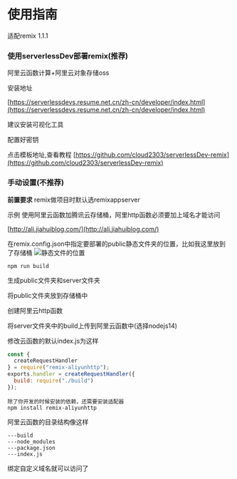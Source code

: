 # 使用指南

适配remix 1.1.1

### 使用serverlessDev部署remix(推荐)

阿里云函数计算+阿里云对象存储oss

安装地址

[https://serverlessdevs.resume.net.cn/zh-cn/developer/index.html](https://serverlessdevs.resume.net.cn/zh-cn/developer/index.html)

建议安装可视化工具

配置好密钥

点击模板地址,查看教程
[https://github.com/cloud2303/serverlessDev-remix](https://github.com/cloud2303/serverlessDev-remix)



### 手动设置(不推荐)

**前置要求**
remix做项目时默认选remixappserver

示例 使用阿里云函数加腾讯云存储桶，阿里http函数必须要加上域名才能访问

[http://ali.jiahuiblog.com/](http://ali.jiahuiblog.com/)


在remix.config.json中指定要部署的public静态文件夹的位置，比如我这里放到了存储桶
![静态文件的位置](https://s3.bmp.ovh/imgs/2022/01/a2181ef879513a1a.jpg)
```
npm run build
```
生成public文件夹和server文件夹

将public文件夹放到存储桶中

创建阿里云http函数

将server文件夹中的build上传到阿里云函数中(选择nodejs14)

修改云函数的默认index.js为这样

```js
const {
  createRequestHandler
} = require("remix-aliyunhttp");
exports.handler = createRequestHandler({
  build: require("./build")
});
```
```
除了你开发的时候安装的依赖，还需要安装适配器
npm install remix-aliyunhttp
```
阿里云函数的目录结构像这样
```
---build
---node_modules
---package.json
---index.js
```
绑定自定义域名就可以访问了



